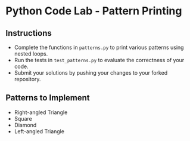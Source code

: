 # Python Code Lab - Pattern Printing

## Instructions

- Complete the functions in `patterns.py` to print various patterns using nested loops.
- Run the tests in `test_patterns.py` to evaluate the correctness of your code.
- Submit your solutions by pushing your changes to your forked repository.

## Patterns to Implement

- Right-angled Triangle
- Square
- Diamond
- Left-angled Triangle
